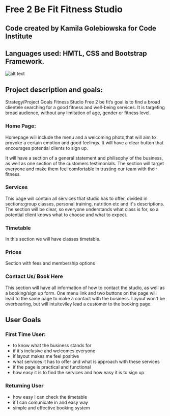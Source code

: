 # Free 2 Be Fit Fitness Studio
##  Code created by Kamila Golebiowska for Code Institute
## Languages used: HMTL, CSS and Bootstrap Framework.

![alt text](.assets/images/responsive.png "Project")


## Project description and goals:

Strategy/Project Goals
Fitness Studio Free 2 be fit’s goal is to find a broad clientele searching for a good fitness and well-being services. It is targeting broad audience, without any limitation of age, gender or fitness level. 

### Home Page:

Homepage will include the menu and a welcoming photo,that will aim to provoke a certain emotion and good feelings. It will have a clear button that encourages potential clients to sign up.

It will have a section of a general statement and philisophy of the business, as well as one section of the customers testimonials. The section will target everyone and make them feel comfortable in trusting our team with their fitness.

### Services

This page will contain all services that studio has to offer, divided in sections:group classes, personal training, nutrition etc and  it's descriptions.
The section will be clear, so everyone understands what class is for, so a potential client knows what to choose and what to expect.

### Timetable

In this section we will have classes timetable.

### Prices

Section with fees and membership options

### Contact Us/ Book Here

This section will have all information of how to contact the studio, as well as a booking/sign up form.
 One menu link and two buttons on the page will lead to the same page to make a contact with the business. Layout won't be overbearing, but will intuiteviley lead a customer to the booking page.

 ## User Goals

 ### First Time User:
 * to know what the business stands for
 * if it's inclusive and welcomes everyone
 * if layout makes me feel positive
 * what services it has to offer and what is approach with these services
 * if the page is practical and functional
 * how easy it is to find the services and how easy it is to sign up

 ### Returning User
* how easy I can check the timetable
* if I can comunicate in and easy way
* simple and effective booking system



 




